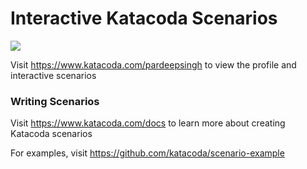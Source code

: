 # Interactive Katacoda Scenarios

[![](http://shields.katacoda.com/katacoda/pardeepsingh/count.svg)](https://www.katacoda.com/pardeepsingh "Get your profile on Katacoda.com")

Visit https://www.katacoda.com/pardeepsingh to view the profile and interactive scenarios

### Writing Scenarios
Visit https://www.katacoda.com/docs to learn more about creating Katacoda scenarios

For examples, visit https://github.com/katacoda/scenario-example
